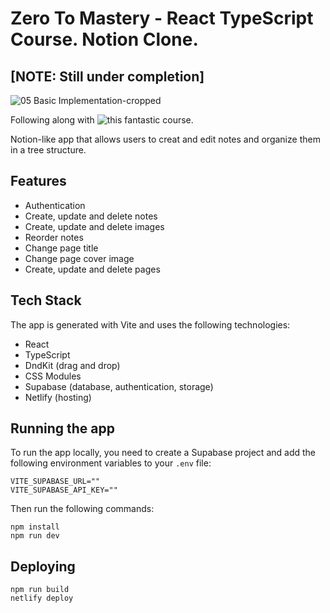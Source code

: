 # Zero To Mastery - React TypeScript Course. Notion Clone.

## [NOTE: Still under completion]

![05 Basic Implementation-cropped](https://github.com/satansdeer/ztm-notion-clone/assets/450319/2940d0fb-2de9-42cb-815f-8383d0904ae4)

Following along with ![this fantastic course](https://zerotomastery.io/courses/react-project-ideas-notion-clone/).

Notion-like app that allows users to creat and edit notes and organize them in a tree structure.

## Features

- Authentication
- Create, update and delete notes
- Create, update and delete images
- Reorder notes
- Change page title
- Change page cover image
- Create, update and delete pages

## Tech Stack

The app is generated with Vite and uses the following technologies:

- React
- TypeScript
- DndKit (drag and drop)
- CSS Modules
- Supabase (database, authentication, storage)
- Netlify (hosting)

## Running the app

To run the app locally, you need to create a Supabase project and add the following environment variables to your `.env` file:

```
VITE_SUPABASE_URL=""
VITE_SUPABASE_API_KEY=""
```

Then run the following commands:

```
npm install
npm run dev
```

## Deploying

``` 
npm run build
netlify deploy
```
